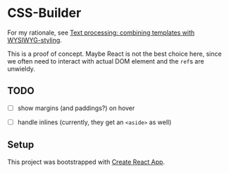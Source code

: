 # CSS-Builder

For my rationale, see [Text processing: combining templates with WYSIWYG-styling](http://mb21.github.io/blog/2017/11/25/text-processing-combining-templates-with-WYSIWYG-styling.html).

This is a proof of concept. Maybe React is not the best choice here, since we often need to interact with actual DOM element and the `ref`s are unwieldy.


## TODO

- [ ] show margins (and paddings?) on hover
- [ ] handle inlines (currently, they get an `<aside>` as well)


## Setup

This project was bootstrapped with [Create React App](https://github.com/facebookincubator/create-react-app).
